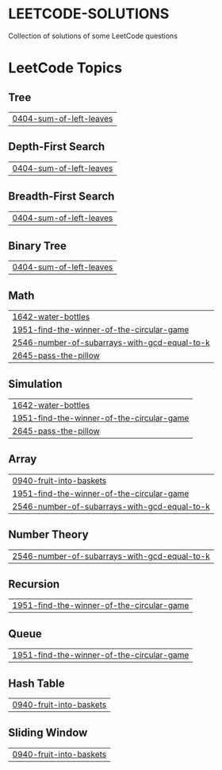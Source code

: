 # LEETCODE-SOLUTIONS
Collection of solutions of some LeetCode questions


<!---LeetCode Topics Start-->
# LeetCode Topics
## Tree
|  |
| ------- |
| [0404-sum-of-left-leaves](https://github.com/Ved1103/LEETCODE-SOLUTIONS/tree/master/0404-sum-of-left-leaves) |
## Depth-First Search
|  |
| ------- |
| [0404-sum-of-left-leaves](https://github.com/Ved1103/LEETCODE-SOLUTIONS/tree/master/0404-sum-of-left-leaves) |
## Breadth-First Search
|  |
| ------- |
| [0404-sum-of-left-leaves](https://github.com/Ved1103/LEETCODE-SOLUTIONS/tree/master/0404-sum-of-left-leaves) |
## Binary Tree
|  |
| ------- |
| [0404-sum-of-left-leaves](https://github.com/Ved1103/LEETCODE-SOLUTIONS/tree/master/0404-sum-of-left-leaves) |
## Math
|  |
| ------- |
| [1642-water-bottles](https://github.com/Ved1103/LEETCODE-SOLUTIONS/tree/master/1642-water-bottles) |
| [1951-find-the-winner-of-the-circular-game](https://github.com/Ved1103/LEETCODE-SOLUTIONS/tree/master/1951-find-the-winner-of-the-circular-game) |
| [2546-number-of-subarrays-with-gcd-equal-to-k](https://github.com/Ved1103/LEETCODE-SOLUTIONS/tree/master/2546-number-of-subarrays-with-gcd-equal-to-k) |
| [2645-pass-the-pillow](https://github.com/Ved1103/LEETCODE-SOLUTIONS/tree/master/2645-pass-the-pillow) |
## Simulation
|  |
| ------- |
| [1642-water-bottles](https://github.com/Ved1103/LEETCODE-SOLUTIONS/tree/master/1642-water-bottles) |
| [1951-find-the-winner-of-the-circular-game](https://github.com/Ved1103/LEETCODE-SOLUTIONS/tree/master/1951-find-the-winner-of-the-circular-game) |
| [2645-pass-the-pillow](https://github.com/Ved1103/LEETCODE-SOLUTIONS/tree/master/2645-pass-the-pillow) |
## Array
|  |
| ------- |
| [0940-fruit-into-baskets](https://github.com/Ved1103/LEETCODE-SOLUTIONS/tree/master/0940-fruit-into-baskets) |
| [1951-find-the-winner-of-the-circular-game](https://github.com/Ved1103/LEETCODE-SOLUTIONS/tree/master/1951-find-the-winner-of-the-circular-game) |
| [2546-number-of-subarrays-with-gcd-equal-to-k](https://github.com/Ved1103/LEETCODE-SOLUTIONS/tree/master/2546-number-of-subarrays-with-gcd-equal-to-k) |
## Number Theory
|  |
| ------- |
| [2546-number-of-subarrays-with-gcd-equal-to-k](https://github.com/Ved1103/LEETCODE-SOLUTIONS/tree/master/2546-number-of-subarrays-with-gcd-equal-to-k) |
## Recursion
|  |
| ------- |
| [1951-find-the-winner-of-the-circular-game](https://github.com/Ved1103/LEETCODE-SOLUTIONS/tree/master/1951-find-the-winner-of-the-circular-game) |
## Queue
|  |
| ------- |
| [1951-find-the-winner-of-the-circular-game](https://github.com/Ved1103/LEETCODE-SOLUTIONS/tree/master/1951-find-the-winner-of-the-circular-game) |
## Hash Table
|  |
| ------- |
| [0940-fruit-into-baskets](https://github.com/Ved1103/LEETCODE-SOLUTIONS/tree/master/0940-fruit-into-baskets) |
## Sliding Window
|  |
| ------- |
| [0940-fruit-into-baskets](https://github.com/Ved1103/LEETCODE-SOLUTIONS/tree/master/0940-fruit-into-baskets) |
<!---LeetCode Topics End-->